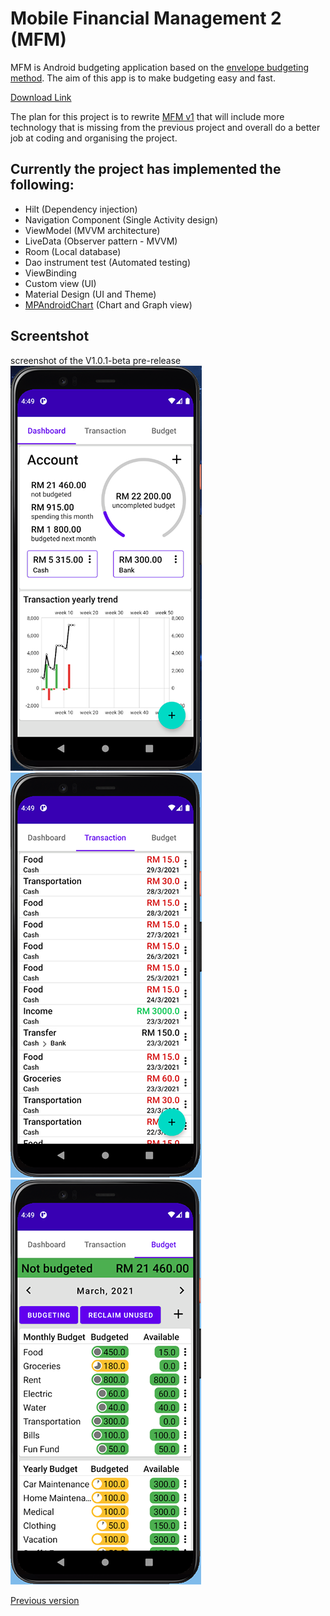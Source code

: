 # Mobile Financial Management 2 (MFM)
MFM is Android budgeting application based on the [envelope budgeting method](https://en.wikipedia.org/wiki/Envelope_system). The aim of this app is to make budgeting easy and fast.

[Download Link](https://github.com/kedaitayar/MFM2/releases/download/V1.0.1-beta/app-release.apk)


The plan for this project is to rewrite [MFM v1](https://github.com/kedaitayar/MFM) that will include more technology that is missing from the previous project and overall do a better job at coding and organising the project.

Currently the project has implemented the following:
 - 
 - Hilt (Dependency injection)
 - Navigation Component (Single Activity design)
 - ViewModel (MVVM architecture)
 - LiveData (Observer pattern - MVVM)
 - Room (Local database)
 - Dao instrument test (Automated testing)
 - ViewBinding
 - Custom view (UI)
 - Material Design (UI and Theme)
 - [MPAndroidChart](https://github.com/PhilJay/MPAndroidChart) (Chart and Graph view)
  
Screentshot
-----------
screenshot of the V1.0.1-beta pre-release <br>
![Dashboard](screenshot/01.png)
![Transaction](screenshot/02.png)
![Budget](screenshot/03.png)

[Previous version](https://github.com/kedaitayar/MFM)
